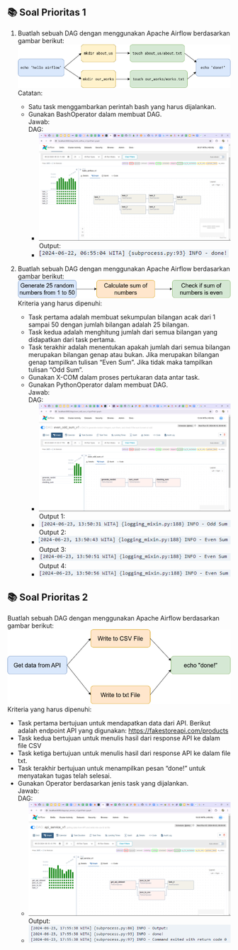 ## 📚 Soal Prioritas 1

1. Buatlah sebuah DAG dengan menggunakan Apache Airflow berdasarkan gambar berikut:
   ![alt text](https://github.com/arumkinanthi/data_nimas-sekararum-kinanthi/blob/main/17_Workflow%20Orchestration%20with%20Airflow/Screenshot/Soal/dag_exercise.png?raw=true)\
   Catatan:
   - Satu task menggambarkan perintah bash yang harus dijalankan.
   - Gunakan BashOperator dalam membuat DAG.\
   Jawab:\
      DAG:
      - ![alt text](https://github.com/arumkinanthi/data_nimas-sekararum-kinanthi/blob/main/17_Workflow%20Orchestration%20with%20Airflow/Screenshot/prioritas1_1_a.png?raw=true)\
      Output:
      - ![alt text](https://github.com/arumkinanthi/data_nimas-sekararum-kinanthi/blob/main/17_Workflow%20Orchestration%20with%20Airflow/Screenshot/prioritas1_1_b.png?raw=true)

2. Buatlah sebuah DAG dengan menggunakan Apache Airflow berdasarkan gambar berikut:
   ![alt text](https://github.com/arumkinanthi/data_nimas-sekararum-kinanthi/blob/main/17_Workflow%20Orchestration%20with%20Airflow/Screenshot/Soal/DAG_EXEC_FIX_02.png?raw=true)\
   Kriteria yang harus dipenuhi:
   - Task pertama adalah membuat sekumpulan bilangan acak dari 1 sampai 50 dengan jumlah bilangan adalah 25 bilangan.
   - Task kedua adalah menghitung jumlah dari semua bilangan yang didapatkan dari task pertama.
   - Task terakhir adalah menentukan apakah jumlah dari semua bilangan merupakan bilangan genap atau bukan. Jika merupakan bilangan genap tampilkan tulisan “Even Sum”. Jika tidak maka tampilkan tulisan “Odd Sum”.
   - Gunakan X-COM dalam proses pertukaran data antar task.
   - Gunakan PythonOperator dalam membuat DAG.\
   Jawab:\
      DAG:
      - ![alt text](https://github.com/arumkinanthi/data_nimas-sekararum-kinanthi/blob/main/17_Workflow%20Orchestration%20with%20Airflow/Screenshot/prioritas1_2_a.png?raw=true)\
      Output 1:
      - ![alt text](https://github.com/arumkinanthi/data_nimas-sekararum-kinanthi/blob/main/17_Workflow%20Orchestration%20with%20Airflow/Screenshot/prioritas1_2_b.png?raw=true)\
      Output 2:
      - ![alt text](https://github.com/arumkinanthi/data_nimas-sekararum-kinanthi/blob/main/17_Workflow%20Orchestration%20with%20Airflow/Screenshot/prioritas1_2_c.png?raw=true)\
      Output 3:
      - ![alt text](https://github.com/arumkinanthi/data_nimas-sekararum-kinanthi/blob/main/17_Workflow%20Orchestration%20with%20Airflow/Screenshot/prioritas1_2_d.png?raw=true)\
      Output 4:
      - ![alt text](https://github.com/arumkinanthi/data_nimas-sekararum-kinanthi/blob/main/17_Workflow%20Orchestration%20with%20Airflow/Screenshot/prioritas1_2_e.png?raw=true)
   
   
## 📚 Soal Prioritas 2
Buatlah sebuah DAG dengan menggunakan Apache Airflow berdasarkan gambar berikut:       
![alt text](https://github.com/arumkinanthi/data_nimas-sekararum-kinanthi/blob/main/17_Workflow%20Orchestration%20with%20Airflow/Screenshot/Soal/dag_exec_03.png?raw=true)\
Kriteria yang harus dipenuhi:
- Task pertama bertujuan untuk mendapatkan data dari API. Berikut adalah endpoint API yang digunakan: https://fakestoreapi.com/products 
- Task kedua bertujuan untuk menulis hasil dari response API ke dalam file CSV
- Task ketiga bertujuan untuk menulis hasil dari response API ke dalam file txt.
- Task terakhir bertujuan untuk menampilkan pesan “done!” untuk menyatakan tugas telah selesai.
- Gunakan Operator berdasarkan jenis task yang dijalankan.\
Jawab:\
   DAG:
   - ![alt text](https://github.com/arumkinanthi/data_nimas-sekararum-kinanthi/blob/main/17_Workflow%20Orchestration%20with%20Airflow/Screenshot/prioritas2_a.png?raw=true)\
   Output:
   - ![alt text](https://github.com/arumkinanthi/data_nimas-sekararum-kinanthi/blob/main/17_Workflow%20Orchestration%20with%20Airflow/Screenshot/prioritas2_b.png?raw=true)